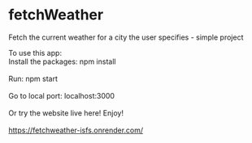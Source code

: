 # fetchWeather
Fetch the current weather for a city the user specifies - simple project

To use this app:
<br>Install the packages: npm install</br>
<br>Run: npm start</br>
<br>Go to local port: localhost:3000</br>
<br>Or try the website live here! Enjoy!</br>
<br>https://fetchweather-isfs.onrender.com/</br>
